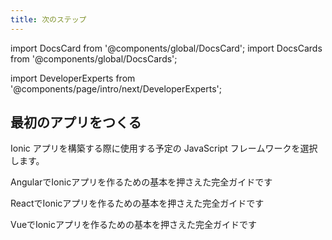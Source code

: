 ```yaml
---
title: 次のステップ
---
```


<head>
  <title>アプリをはじめるための次のステップ: JavaScript Frameworkを選ぼう</title>
  <meta
    name="description"
    content="In order to build an Ionic app, you first need to choose the JavaScript framework you plan to use. Learn more about next steps for starting an app with Ionic."
  />
</head>

import DocsCard from '@components/global/DocsCard';
import DocsCards from '@components/global/DocsCards';

import DeveloperExperts from '@components/page/intro/next/DeveloperExperts';

## 最初のアプリをつくる

Ionic アプリを構築する際に使用する予定の JavaScript フレームワークを選択します。

<DocsCards>
  <DocsCard header="Angularではじめる" href="../angular/your-first-app" icon="/icons/logo-angular-icon.png">
    <p>AngularでIonicアプリを作るための基本を押さえた完全ガイドです</p>
  </DocsCard>

<DocsCard header="Reactではじめる" href="../react/your-first-app" icon="/icons/logo-react-icon.png">
  <p>ReactでIonicアプリを作るための基本を押さえた完全ガイドです</p>
</DocsCard>

  <DocsCard class="disabled" header="Vueではじめる" href="" icon="/icons/logo-vue-icon.png">
    <p>VueでIonicアプリを作るための基本を押さえた完全ガイドです</p>
  </DocsCard>
</DocsCards>

<DeveloperExperts />
